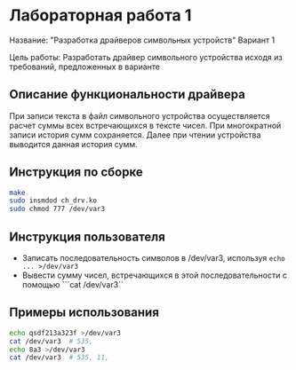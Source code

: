 # Лабораторная работа 1

Название: "Разработка драйверов символьных устройств" Вариант 1

Цель работы: Разработать драйвер символьного устройства исходя из требований, предложенных в варианте

## Описание функциональности драйвера

При записи текста в файл символьного устройства осуществляется расчет суммы всех встречающихся в тексте чисел. При многократной записи история сумм сохраняется. Далее при чтении устройства выводится данная история сумм.

## Инструкция по сборке

```bash
make
sudo insmdod ch_drv.ko
sudo chmod 777 /dev/var3
```

## Инструкция пользователя

- Записать последовательность символов в /dev/var3, используя ```echo ... >/dev/var3```
- Вывести сумму чисел, встречающихся в этой последовательности с помощью ```cat /dev/var3``

## Примеры использования
```bash
echo qsdf213a323f >/dev/var3 
cat /dev/var3  # 535,
echo 8a3 >/dev/var3
cat /dev/var3  # 535, 11,
```

